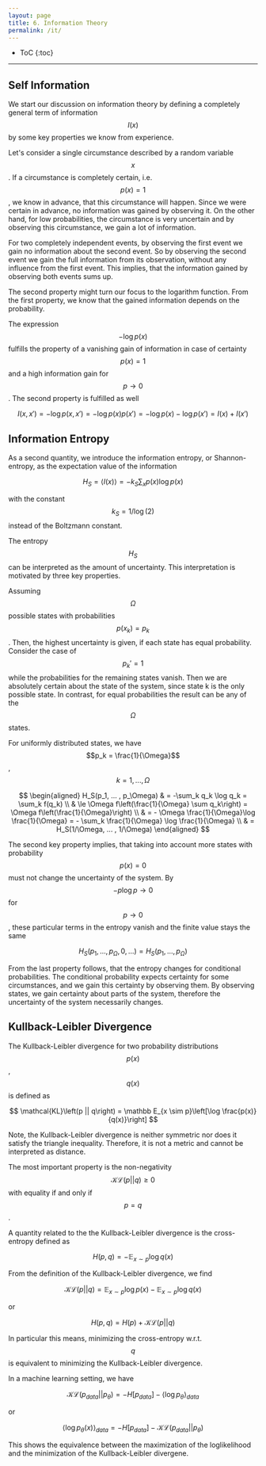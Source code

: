 ```yaml
---
layout: page
title: 6. Information Theory
permalink: /it/
---
```

* ToC
{:toc}

---

## Self Information
We start our discussion on information theory by defining a completely general term of information $$I(x)$$ by some key properties we know from experience.

Let's consider a single circumstance described by a random variable $$x$$. If a circumstance is completely certain, i.e. $$p(x)=1$$, we know in advance, that this circumstance will happen. Since we were certain in advance, no information was gained by observing it. On the other hand, for low probabilities, the circumstance is very uncertain and by observing this circumstance, we gain a lot of information.

For two completely independent events, by observing the first event we gain no information about the second event. So by observing the second event we gain the full information from its observation, without any influence from the first event. This implies, that the information gained by observing both events sums up.

The second property might turn our focus to the logarithm function. From the first property, we know that the gained information depends on the probability.

The expression $$-\log p(x)$$ fulfills the property of a vanishing gain of information in case of certainty $$p(x)=1$$ and a high information gain for $$p \to 0$$. The second property is fulfilled as well

$$
    I(x, x') = - \log p(x, x') = - \log p(x)p(x') = -\log p(x) - \log p(x') = I(x) + I(x')
$$

## Information Entropy

As a second quantity, we introduce the information entropy, or Shannon-entropy, as the expectation value of the information

$$
    H_S = \langle I(x) \rangle = - k_S \sum_x p(x) \log p(x)
$$

with the constant $$k_S = 1/\log(2)$$ instead of the Boltzmann constant.

The entropy $$H_S$$ can be interpreted as the amount of uncertainty. This interpretation is motivated by three key properties.

Assuming $$\Omega$$ possible states with probabilities $$p(x_k) = p_k$$. Then, the highest uncertainty is given, if each state has equal probability. Consider the case of $$p_k' = 1$$ while the probabilities for the remaining states vanish. Then we are absolutely certain about the state of the system, since state k is the only possible state. In contrast, for equal probabilities the result can be any of the $$\Omega$$ states.

For uniformly distributed states, we have $$p_k = \frac{1}{\Omega}$$, $$k=1, ..., \Omega$$

$$
\begin{aligned}
    H_S(p_1, ... , p_\Omega) & = -\sum_k q_k \log q_k = \sum_k f(q_k) \\ & \le \Omega f\left(\frac{1}{\Omega} \sum q_k\right) = \Omega f\left(\frac{1}{\Omega}\right) \\ & = - \Omega \frac{1}{\Omega}\log \frac{1}{\Omega} = - \sum_k \frac{1}{\Omega} \log \frac{1}{\Omega} \\ & = H_S(1/\Omega, ... , 1/\Omega)
\end{aligned}
$$

The second key property implies, that taking into account more states with probability $$p(x)=0$$ must not change the uncertainty of the system. By $$-p \log p \to 0$$ for $$p \to 0$$, these particular terms in the entropy vanish and the finite value stays the same

$$
    H_S(p_1, ..., p_\Omega, 0, ...) = H_S(p_1, ..., p_\Omega)
$$

From the last property follows, that the entropy changes for conditional probabilities. The conditional probability expects certainty for some circumstances, and we gain this certainty by observing them. By observing states, we gain certainty about parts of the system, therefore the uncertainty of the system necessarily changes.

<!---
Starting with a joint distribution p(A,B), it can be shown, that the 

We start from the joint distribution p(A, B) with

$$
    p(A_j, B_k) = r_{jk}
$$

and

$$
    p(B_l) = q_l
$$

Then, using Bayes' theorem the conditional probability is given by

$$
    p(A_k|B_l) = c_{kl} = \frac{r_{kl}}{q_l}
$$

with

$$
    \sum_k p(A_k|B_l) = \sum_k c_{kl} = 1
$$

Before the measurement of $$B$$, the uncertainty of the system is described by $$H_p(A)$$ and $$H_p(B)$$. The joint probability then is given by

$$
    H(AB) = p(r_{11}, ... , r_{\Omega M}) = p(c_{11} q_1, ... , c_{\Omega M}q_M)
$$

Measuring $$B$$ decreases the uncertainty by $$H_p(B)$$ and we have

$$
    p(A|B) = p(c_{1l}, . . . , c_{Ωl})
$$
--->

## Kullback-Leibler Divergence

The Kullback-Leibler divergence for two probability distributions $$p(x)$$, $$q(x)$$ is defined as

$$
    \mathcal{KL}\left(p || q\right) = \mathbb E_{x \sim p}\left[\log \frac{p(x)}{q(x)}\right]
$$

Note, the Kullback-Leibler divergence is neither symmetric nor does it satisfy the triangle inequality. Therefore, it is not a metric and cannot be interpreted as distance.

The most important property is the non-negativity
$$
    \mathcal{KL}\left(p || q\right) \geq 0
$$
with equality if and only if $$p=q$$.

A quantity related to the the Kullback-Leibler divergence is the cross-entropy defined as

$$
    H(p,q) = -\mathbb E_{x \sim p}\log q(x)
$$

From the definition of the Kullback-Leibler divergence, we find

$$
    \mathcal{KL}\left(p || q\right) = \mathbb E_{x \sim p}\log p(x) - \mathbb E_{x \sim p}\log q(x)
$$

or

$$
    H(p,q) = H(p) + \mathcal{KL}\left(p || q\right)
$$

In particular this means, minimizing the cross-entropy w.r.t. $$q$$ is equivalent to minimizing the Kullback-Leibler divergence.

In a machine learning setting, we have

$$
    \mathcal{KL}\left(p_{data} || p_\theta\right) = -H[p_{data}] - \langle \log p_\theta\rangle_{data}
$$

or

$$
    \langle \log p_\theta(x)\rangle_{data} = - H[p_{data}] - \mathcal{KL}\left(p_{data} || p_\theta\right)
$$

This shows the equivalence between the maximization of the loglikelihood and the minimization of the Kullback-Leibler divergene.